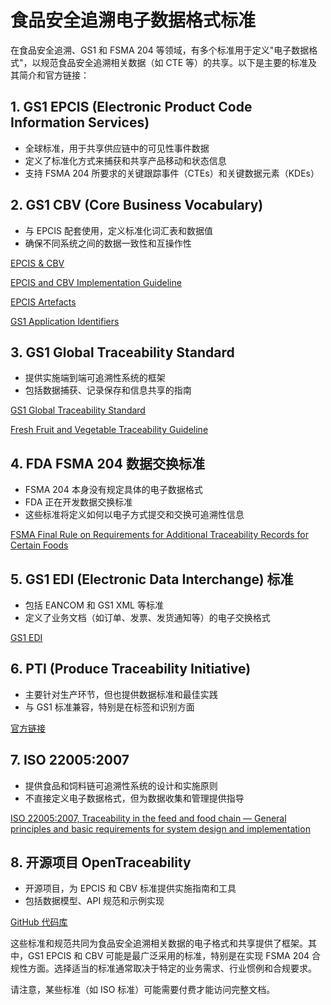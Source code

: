 # 食品安全追溯电子数据格式标准

在食品安全追溯、GS1 和 FSMA 204 等领域，有多个标准用于定义"电子数据格式"，以规范食品安全追溯相关数据（如 CTE 等）的共享。以下是主要的标准及其简介和官方链接：

## 1. GS1 EPCIS (Electronic Product Code Information Services)

- 全球标准，用于共享供应链中的可见性事件数据
- 定义了标准化方式来捕获和共享产品移动和状态信息
- 支持 FSMA 204 所要求的关键跟踪事件（CTEs）和关键数据元素（KDEs）

## 2. GS1 CBV (Core Business Vocabulary)

- 与 EPCIS 配套使用，定义标准化词汇表和数据值
- 确保不同系统之间的数据一致性和互操作性

[EPCIS & CBV](https://www.gs1.org/standards/epcis)

[EPCIS and CBV Implementation Guideline](https://www.gs1.org/standards/epcis-and-cbv-implementation-guideline/current-standardd)

[EPCIS Artefacts](https://ref.gs1.org/standards/epcis/artefacts)

[GS1 Application Identifiers](https://ref.gs1.org/ai/)


## 3. GS1 Global Traceability Standard

- 提供实施端到端可追溯性系统的框架
- 包括数据捕获、记录保存和信息共享的指南

[GS1 Global Traceability Standard](https://www.gs1.org/standards/traceability/traceability/2-0)

[Fresh Fruit and Vegetable Traceability Guideline](https://www.gs1.org/standards/fresh-fruit-and-vegetable-traceability-guideline/current-standard#6-Critical-Tracking-Events-(CTEs)-for-the-Produce-Industry+6-4-Transport-(packed-to-repacker))

## 4. FDA FSMA 204 数据交换标准

- FSMA 204 本身没有规定具体的电子数据格式
- FDA 正在开发数据交换标准
- 这些标准将定义如何以电子方式提交和交换可追溯性信息

[FSMA Final Rule on Requirements for Additional Traceability Records for Certain Foods](https://www.fda.gov/food/food-safety-modernization-act-fsma/fsma-final-rule-requirements-additional-traceability-records-certain-foods)

## 5. GS1 EDI (Electronic Data Interchange) 标准

- 包括 EANCOM 和 GS1 XML 等标准
- 定义了业务文档（如订单、发票、发货通知等）的电子交换格式

[GS1 EDI](https://www.gs1.org/standards/edi)

## 6. PTI (Produce Traceability Initiative)

- 主要针对生产环节，但也提供数据标准和最佳实践
- 与 GS1 标准兼容，特别是在标签和识别方面

[官方链接](https://www.producetraceability.org/)

## 7. ISO 22005:2007

- 提供食品和饲料链可追溯性系统的设计和实施原则
- 不直接定义电子数据格式，但为数据收集和管理提供指导

[ISO 22005:2007, Traceability in the feed and food chain — General principles and basic requirements for system design and implementation](https://www.iso.org/standard/36297.html)

## 8. 开源项目 OpenTraceability

- 开源项目，为 EPCIS 和 CBV 标准提供实施指南和工具
- 包括数据模型、API 规范和示例实现

[GitHub 代码库](https://github.com/ift-gftc/opentraceability)

这些标准和规范共同为食品安全追溯相关数据的电子格式和共享提供了框架。其中，GS1 EPCIS 和 CBV 可能是最广泛采用的标准，特别是在实现 FSMA 204 合规性方面。选择适当的标准通常取决于特定的业务需求、行业惯例和合规要求。

请注意，某些标准（如 ISO 标准）可能需要付费才能访问完整文档。